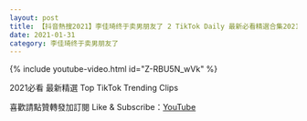 ```yaml
---
layout: post
title: 【抖音熱搜2021】李佳琦终于卖男朋友了 2 TikTok Daily 最新必看精選合集2021 01 31
date: 2021-01-31
category: 李佳琦终于卖男朋友了
---
```


{% include youtube-video.html id="Z-RBU5N_wVk" %}

2021必看 最新精選 Top TikTok Trending Clips

喜歡請點贊轉發加訂閱 Like & Subscribe：[YouTube](https://www.youtube.com/channel/UCAoR7VcanIPd04uEq_GIylA/videos)


